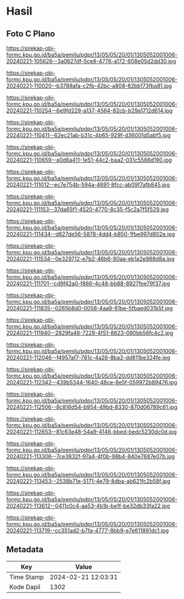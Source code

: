 # Hasil

## Foto C Plano

https://sirekap-obj-formc.kpu.go.id/ba5a/pemilu/pdpr/13/05/05/20/01/1305052001006-20240221-105626--3a0627df-5ce8-4776-a172-608e05d2dd30.jpg

https://sirekap-obj-formc.kpu.go.id/ba5a/pemilu/pdpr/13/05/05/20/01/1305052001006-20240221-110020--b3788afa-c2fb-42bc-a808-82bb173fba81.jpg

https://sirekap-obj-formc.kpu.go.id/ba5a/pemilu/pdpr/13/05/05/20/01/1305052001006-20240221-110254--6e9fd229-a137-4564-82cb-b29a1712d614.jpg

https://sirekap-obj-formc.kpu.go.id/ba5a/pemilu/pdpr/13/05/05/20/01/1305052001006-20240221-110411--62ec21ab-b31c-4b65-929f-d36001d5abf5.jpg

https://sirekap-obj-formc.kpu.go.id/ba5a/pemilu/pdpr/13/05/05/20/01/1305052001006-20240221-110659--a0d6a411-1e51-44c2-baa2-031c5586d190.jpg

https://sirekap-obj-formc.kpu.go.id/ba5a/pemilu/pdpr/13/05/05/20/01/1305052001006-20240221-111012--ec7e754b-594a-4691-8fcc-ab09f7afb845.jpg

https://sirekap-obj-formc.kpu.go.id/ba5a/pemilu/pdpr/13/05/05/20/01/1305052001006-20240221-111153--37da65f1-4520-4770-8c35-f5c2a7f5f529.jpg

https://sirekap-obj-formc.kpu.go.id/ba5a/pemilu/pdpr/13/05/05/20/01/1305052001006-20240221-111434--d627de56-5878-4dd4-b850-1fbe997d802e.jpg

https://sirekap-obj-formc.kpu.go.id/ba5a/pemilu/pdpr/13/05/05/20/01/1305052001006-20240221-111534--0e329712-e7b2-46b6-80aa-eb1a2e988d8a.jpg

https://sirekap-obj-formc.kpu.go.id/ba5a/pemilu/pdpr/13/05/05/20/01/1305052001006-20240221-111701--cd9f42a0-f886-4c48-bb88-8927fee79f37.jpg

https://sirekap-obj-formc.kpu.go.id/ba5a/pemilu/pdpr/13/05/05/20/01/1305052001006-20240221-111835--0265b8d0-0058-4aa9-81be-5fbaed031b5f.jpg

https://sirekap-obj-formc.kpu.go.id/ba5a/pemilu/pdpr/13/05/05/20/01/1305052001006-20240221-111940--2829fa48-7228-4f51-8623-080bb56fc4c2.jpg

https://sirekap-obj-formc.kpu.go.id/ba5a/pemilu/pdpr/13/05/05/20/01/1305052001006-20240221-112046--f4957af7-781c-4a26-8ba2-dd811be324fe.jpg

https://sirekap-obj-formc.kpu.go.id/ba5a/pemilu/pdpr/13/05/05/20/01/1305052001006-20240221-112342--439b5344-1640-48ce-8e5f-059972b89476.jpg

https://sirekap-obj-formc.kpu.go.id/ba5a/pemilu/pdpr/13/05/05/20/01/1305052001006-20240221-112506--8c816d54-b954-49bd-8330-870d06789c61.jpg

https://sirekap-obj-formc.kpu.go.id/ba5a/pemilu/pdpr/13/05/05/20/01/1305052001006-20240221-112653--81c63e48-54a9-4146-bbed-bedc5230dc0d.jpg

https://sirekap-obj-formc.kpu.go.id/ba5a/pemilu/pdpr/13/05/05/20/01/1305052001006-20240221-113306--7ce3832f-97a4-4f0b-98b4-840e7687e07b.jpg

https://sirekap-obj-formc.kpu.go.id/ba5a/pemilu/pdpr/13/05/05/20/01/1305052001006-20240221-113453--2538b71e-5171-4e79-8dba-ab621fc2b58f.jpg

https://sirekap-obj-formc.kpu.go.id/ba5a/pemilu/pdpr/13/05/05/20/01/1305052001006-20240221-113612--0411c0c4-aa53-4b1b-be1f-be32db33fa22.jpg

https://sirekap-obj-formc.kpu.go.id/ba5a/pemilu/pdpr/13/05/05/20/01/1305052001006-20240221-113719--cc351ad2-b7fa-4777-8bb9-e7e611891dc1.jpg


## Metadata

| Key        | Value               |
| ---------- | ------------------- |
| Time Stamp | 2024-02-21 12:03:31 |
| Kode Dapil | 1302                |



